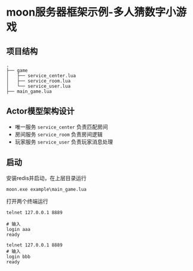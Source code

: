 # moon服务器框架示例-多人猜数字小游戏

## 项目结构

```
.
├── game
│   ├── service_center.lua
│   ├── service_room.lua
│   └── service_user.lua
├── main_game.lua 
```

## Actor模型架构设计

- 唯一服务 `service_center` 负责匹配房间
- 房间服务 `service_room` 负责房间逻辑
- 玩家服务 `service_user` 负责玩家消息处理

## 启动

安装redis并启动，在上层目录运行
```
moon.exe example\main_game.lua
```

打开两个终端运行
```
telnet 127.0.0.1 8889

# 输入
login aaa
ready
```

```
telnet 127.0.0.1 8889
# 输入
login bbb
ready
```
